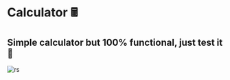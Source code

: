# Calculator 🖩
## Simple calculator but 100% functional, just test it 💯 
![rs](https://user-images.githubusercontent.com/94203956/150634350-d61c58c2-468f-4ffa-a3e1-2320956b9adc.PNG)
